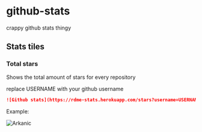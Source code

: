 # github-stats
crappy github stats thingy

## Stats tiles

### Total stars
Shows the total amount of stars for every repository

replace USERNAME with your github username
```md
![Github stats](https://rdme-stats.herokuapp.com/stars?username=USERNAME)
```

Example:

![Arkanic](https://rdme-stats.herokuapp.com/stars?username=Arkanic)
